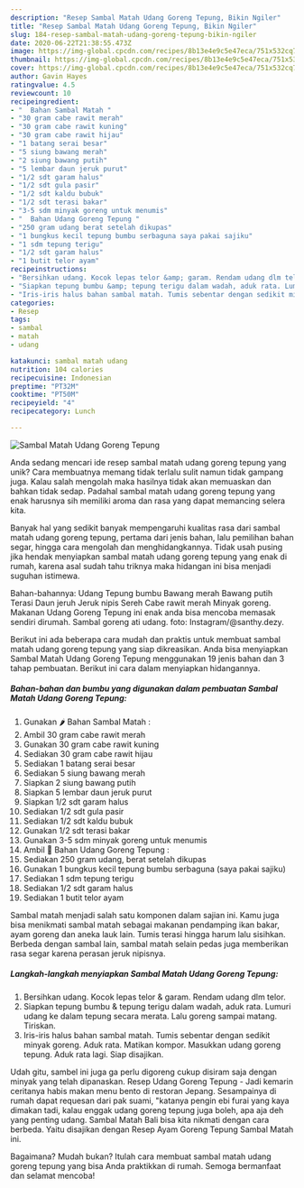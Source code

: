```yaml
---
description: "Resep Sambal Matah Udang Goreng Tepung, Bikin Ngiler"
title: "Resep Sambal Matah Udang Goreng Tepung, Bikin Ngiler"
slug: 184-resep-sambal-matah-udang-goreng-tepung-bikin-ngiler
date: 2020-06-22T21:38:55.473Z
image: https://img-global.cpcdn.com/recipes/8b13e4e9c5e47eca/751x532cq70/sambal-matah-udang-goreng-tepung-foto-resep-utama.jpg
thumbnail: https://img-global.cpcdn.com/recipes/8b13e4e9c5e47eca/751x532cq70/sambal-matah-udang-goreng-tepung-foto-resep-utama.jpg
cover: https://img-global.cpcdn.com/recipes/8b13e4e9c5e47eca/751x532cq70/sambal-matah-udang-goreng-tepung-foto-resep-utama.jpg
author: Gavin Hayes
ratingvalue: 4.5
reviewcount: 10
recipeingredient:
- "  Bahan Sambal Matah "
- "30 gram cabe rawit merah"
- "30 gram cabe rawit kuning"
- "30 gram cabe rawit hijau"
- "1 batang serai besar"
- "5 siung bawang merah"
- "2 siung bawang putih"
- "5 lembar daun jeruk purut"
- "1/2 sdt garam halus"
- "1/2 sdt gula pasir"
- "1/2 sdt kaldu bubuk"
- "1/2 sdt terasi bakar"
- "3-5 sdm minyak goreng untuk menumis"
- "  Bahan Udang Goreng Tepung "
- "250 gram udang berat setelah dikupas"
- "1 bungkus kecil tepung bumbu serbaguna saya pakai sajiku"
- "1 sdm tepung terigu"
- "1/2 sdt garam halus"
- "1 butit telor ayam"
recipeinstructions:
- "Bersihkan udang. Kocok lepas telor &amp; garam. Rendam udang dlm telor."
- "Siapkan tepung bumbu &amp; tepung terigu dalam wadah, aduk rata. Lumuri udang ke dalam tepung secara merata. Lalu goreng sampai matang. Tiriskan."
- "Iris-iris halus bahan sambal matah. Tumis sebentar dengan sedikit minyak goreng. Aduk rata. Matikan kompor. Masukkan udang goreng tepung. Aduk rata lagi. Siap disajikan."
categories:
- Resep
tags:
- sambal
- matah
- udang

katakunci: sambal matah udang 
nutrition: 104 calories
recipecuisine: Indonesian
preptime: "PT32M"
cooktime: "PT50M"
recipeyield: "4"
recipecategory: Lunch

---
```



![Sambal Matah Udang Goreng Tepung](https://img-global.cpcdn.com/recipes/8b13e4e9c5e47eca/751x532cq70/sambal-matah-udang-goreng-tepung-foto-resep-utama.jpg)

Anda sedang mencari ide resep sambal matah udang goreng tepung yang unik? Cara membuatnya memang tidak terlalu sulit namun tidak gampang juga. Kalau salah mengolah maka hasilnya tidak akan memuaskan dan bahkan tidak sedap. Padahal sambal matah udang goreng tepung yang enak harusnya sih memiliki aroma dan rasa yang dapat memancing selera kita.

Banyak hal yang sedikit banyak mempengaruhi kualitas rasa dari sambal matah udang goreng tepung, pertama dari jenis bahan, lalu pemilihan bahan segar, hingga cara mengolah dan menghidangkannya. Tidak usah pusing jika hendak menyiapkan sambal matah udang goreng tepung yang enak di rumah, karena asal sudah tahu triknya maka hidangan ini bisa menjadi suguhan istimewa.

Bahan-bahannya: Udang Tepung bumbu Bawang merah Bawang putih Terasi Daun jeruh Jeruk nipis Sereh Cabe rawit merah Minyak goreng. Makanan Udang Goreng Tepung ini enak anda bisa mencoba memasak sendiri dirumah. Sambal goreng ati udang. foto: Instagram/@santhy.dezy.


Berikut ini ada beberapa cara mudah dan praktis untuk membuat sambal matah udang goreng tepung yang siap dikreasikan. Anda bisa menyiapkan Sambal Matah Udang Goreng Tepung menggunakan 19 jenis bahan dan 3 tahap pembuatan. Berikut ini cara dalam menyiapkan hidangannya.

<!--inarticleads1-->

##### Bahan-bahan dan bumbu yang digunakan dalam pembuatan Sambal Matah Udang Goreng Tepung:

1. Gunakan  🌶️ Bahan Sambal Matah :
1. Ambil 30 gram cabe rawit merah
1. Gunakan 30 gram cabe rawit kuning
1. Sediakan 30 gram cabe rawit hijau
1. Sediakan 1 batang serai besar
1. Sediakan 5 siung bawang merah
1. Siapkan 2 siung bawang putih
1. Siapkan 5 lembar daun jeruk purut
1. Siapkan 1/2 sdt garam halus
1. Sediakan 1/2 sdt gula pasir
1. Sediakan 1/2 sdt kaldu bubuk
1. Gunakan 1/2 sdt terasi bakar
1. Gunakan 3-5 sdm minyak goreng untuk menumis
1. Ambil  🦐 Bahan Udang Goreng Tepung :
1. Sediakan 250 gram udang, berat setelah dikupas
1. Gunakan 1 bungkus kecil tepung bumbu serbaguna (saya pakai sajiku)
1. Sediakan 1 sdm tepung terigu
1. Sediakan 1/2 sdt garam halus
1. Sediakan 1 butit telor ayam


Sambal matah menjadi salah satu komponen dalam sajian ini. Kamu juga bisa menikmati sambal matah sebagai makanan pendamping ikan bakar, ayam goreng dan aneka lauk lain. Tumis terasi hingga harum lalu sisihkan. Berbeda dengan sambal lain, sambal matah selain pedas juga memberikan rasa segar karena perasan jeruk nipisnya. 

<!--inarticleads2-->

##### Langkah-langkah menyiapkan Sambal Matah Udang Goreng Tepung:

1. Bersihkan udang. Kocok lepas telor &amp; garam. Rendam udang dlm telor.
1. Siapkan tepung bumbu &amp; tepung terigu dalam wadah, aduk rata. Lumuri udang ke dalam tepung secara merata. Lalu goreng sampai matang. Tiriskan.
1. Iris-iris halus bahan sambal matah. Tumis sebentar dengan sedikit minyak goreng. Aduk rata. Matikan kompor. Masukkan udang goreng tepung. Aduk rata lagi. Siap disajikan.


Udah gitu, sambel ini juga ga perlu digoreng cukup disiram saja dengan minyak yang telah dipanaskan. Resep Udang Goreng Tepung - Jadi kemarin ceritanya habis makan menu bento di restoran Jepang. Sesampainya di rumah dapat requesan dari pak suami, &#34;katanya pengin ebi furai yang kaya dimakan tadi, kalau enggak udang goreng tepung juga boleh, apa aja deh yang penting udang. Sambal Matah Bali bisa kita nikmati dengan cara berbeda. Yaitu disajikan dengan Resep Ayam Goreng Tepung Sambal Matah ini. 

Bagaimana? Mudah bukan? Itulah cara membuat sambal matah udang goreng tepung yang bisa Anda praktikkan di rumah. Semoga bermanfaat dan selamat mencoba!
